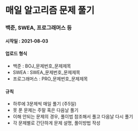 # 매일 알고리즘 문제 풀기

### 백준, SWEA, 프로그래머스 등
#### 시작일 : 2021-08-03 <br>

#### 업로드 형식
- 백준 : BOJ_문제번호_문제제목
- SWEA : SWEA_문제번호_문제제목
- 프로그래머스 : PRO_문제번호_문제제목


#### 규칙
- 하루에 3문제씩 매일 풀기 (주5일)
- 못 푼 문제는 주말 혹은 다음날 풀기
- 이해 안되는 문제의 경우, 풀이법 참조해서 풀고 다음날 다시 풀기 
- 각 문제별로 간단하게 문제 설명, 풀이방법 작성
